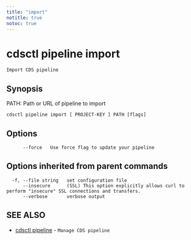 ```yaml
---
title: "import"
notitle: true
notoc: true
---
```

# cdsctl pipeline import

`Import CDS pipeline`

## Synopsis

PATH: Path or URL of pipeline to import

```
cdsctl pipeline import [ PROJECT-KEY ] PATH [flags]
```

## Options

```
      --force   Use force flag to update your pipeline
```

## Options inherited from parent commands

```
  -f, --file string   set configuration file
      --insecure      (SSL) This option explicitly allows curl to perform "insecure" SSL connections and transfers.
      --verbose       verbose output
```

## SEE ALSO

* [cdsctl pipeline](/docs/components/cdsctl/pipeline/)	 - `Manage CDS pipeline`

